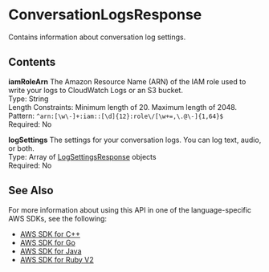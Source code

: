 # ConversationLogsResponse<a name="API_ConversationLogsResponse"></a>

Contains information about conversation log settings\.

## Contents<a name="API_ConversationLogsResponse_Contents"></a>

 **iamRoleArn**   <a name="lex-Type-ConversationLogsResponse-iamRoleArn"></a>
The Amazon Resource Name \(ARN\) of the IAM role used to write your logs to CloudWatch Logs or an S3 bucket\.  
Type: String  
Length Constraints: Minimum length of 20\. Maximum length of 2048\.  
Pattern: `^arn:[\w\-]+:iam::[\d]{12}:role\/[\w+=,\.@\-]{1,64}$`   
Required: No

 **logSettings**   <a name="lex-Type-ConversationLogsResponse-logSettings"></a>
The settings for your conversation logs\. You can log text, audio, or both\.  
Type: Array of [LogSettingsResponse](API_LogSettingsResponse.md) objects  
Required: No

## See Also<a name="API_ConversationLogsResponse_SeeAlso"></a>

For more information about using this API in one of the language\-specific AWS SDKs, see the following:
+  [AWS SDK for C\+\+](https://docs.aws.amazon.com/goto/SdkForCpp/lex-models-2017-04-19/ConversationLogsResponse) 
+  [AWS SDK for Go](https://docs.aws.amazon.com/goto/SdkForGoV1/lex-models-2017-04-19/ConversationLogsResponse) 
+  [AWS SDK for Java](https://docs.aws.amazon.com/goto/SdkForJava/lex-models-2017-04-19/ConversationLogsResponse) 
+  [AWS SDK for Ruby V2](https://docs.aws.amazon.com/goto/SdkForRubyV2/lex-models-2017-04-19/ConversationLogsResponse) 